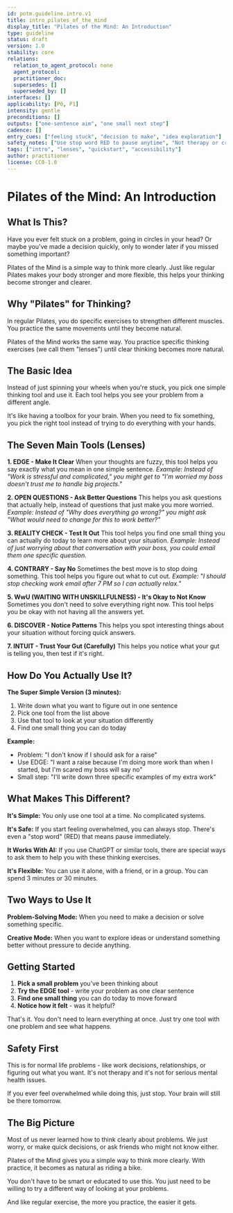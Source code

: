 ```yaml
---
id: potm.guideline.intro.v1
title: intro_pilates_of_the_mind
display_title: "Pilates of the Mind: An Introduction"
type: guideline
status: draft
version: 1.0
stability: core
relations:
  relation_to_agent_protocol: none
  agent_protocol:
  practitioner_doc:
  supersedes: []
  superseded_by: []
interfaces: []
applicability: [P0, P1]
intensity: gentle
preconditions: []
outputs: ["one-sentence aim", "one small next step"]
cadence: []
entry_cues: ["feeling stuck", "decision to make", "idea exploration"]
safety_notes: ["Use stop word RED to pause anytime", "Not therapy or crisis support"]
tags: ["intro", "lenses", "quickstart", "accessibility"]
author: practitioner
license: CC0-1.0
---
```

# Pilates of the Mind: An Introduction

## What Is This?

Have you ever felt stuck on a problem, going in circles in your head? Or maybe you've made a decision quickly, only to wonder later if you missed something important?

Pilates of the Mind is a simple way to think more clearly. Just like regular Pilates makes your body stronger and more flexible, this helps your thinking become stronger and clearer.

## Why "Pilates" for Thinking?

In regular Pilates, you do specific exercises to strengthen different muscles. You practice the same movements until they become natural.

Pilates of the Mind works the same way. You practice specific thinking exercises (we call them "lenses") until clear thinking becomes more natural.

## The Basic Idea

Instead of just spinning your wheels when you're stuck, you pick one simple thinking tool and use it. Each tool helps you see your problem from a different angle.

It's like having a toolbox for your brain. When you need to fix something, you pick the right tool instead of trying to do everything with your hands.

## The Seven Main Tools (Lenses)

**1. EDGE - Make It Clear**
When your thoughts are fuzzy, this tool helps you say exactly what you mean in one simple sentence.
*Example: Instead of "Work is stressful and complicated," you might get to "I'm worried my boss doesn't trust me to handle big projects."*

**2. OPEN QUESTIONS - Ask Better Questions**
This helps you ask questions that actually help, instead of questions that just make you more worried.
*Example: Instead of "Why does everything go wrong?" you might ask "What would need to change for this to work better?"*

**3. REALITY CHECK - Test It Out**
This tool helps you find one small thing you can actually do today to learn more about your situation.
*Example: Instead of just worrying about that conversation with your boss, you could email them one specific question.*

**4. CONTRARY - Say No**
Sometimes the best move is to stop doing something. This tool helps you figure out what to cut out.
*Example: "I should stop checking work email after 7 PM so I can actually relax."*

**5. WwU (WAITING WITH UNSKILLFULNESS) - It's Okay to Not Know**
Sometimes you don't need to solve everything right now. This tool helps you be okay with not having all the answers yet.

**6. DISCOVER - Notice Patterns**
This helps you spot interesting things about your situation without forcing quick answers.

**7. INTUIT - Trust Your Gut (Carefully)**
This helps you notice what your gut is telling you, then test if it's right.

## How Do You Actually Use It?

**The Super Simple Version (3 minutes):**
1. Write down what you want to figure out in one sentence
2. Pick one tool from the list above
3. Use that tool to look at your situation differently
4. Find one small thing you can do today

**Example:**
- Problem: "I don't know if I should ask for a raise"
- Use EDGE: "I want a raise because I'm doing more work than when I started, but I'm scared my boss will say no"
- Small step: "I'll write down three specific examples of my extra work"

## What Makes This Different?

**It's Simple:** You only use one tool at a time. No complicated systems.

**It's Safe:** If you start feeling overwhelmed, you can always stop. There's even a "stop word" (RED) that means pause immediately.

**It Works With AI:** If you use ChatGPT or similar tools, there are special ways to ask them to help you with these thinking exercises.

**It's Flexible:** You can use it alone, with a friend, or in a group. You can spend 3 minutes or 30 minutes.

## Two Ways to Use It

**Problem-Solving Mode:** When you need to make a decision or solve something specific.

**Creative Mode:** When you want to explore ideas or understand something better without pressure to decide anything.

## Getting Started

1. **Pick a small problem** you've been thinking about
2. **Try the EDGE tool** - write your problem as one clear sentence  
3. **Find one small thing** you can do today to move forward
4. **Notice how it felt** - was it helpful?

That's it. You don't need to learn everything at once. Just try one tool with one problem and see what happens.

## Safety First

This is for normal life problems - like work decisions, relationships, or figuring out what you want. It's not therapy and it's not for serious mental health issues.

If you ever feel overwhelmed while doing this, just stop. Your brain will still be there tomorrow.

## The Big Picture

Most of us never learned how to think clearly about problems. We just worry, or make quick decisions, or ask friends who might not know either.

Pilates of the Mind gives you a simple way to think more clearly. With practice, it becomes as natural as riding a bike.

You don't have to be smart or educated to use this. You just need to be willing to try a different way of looking at your problems.

And like regular exercise, the more you practice, the easier it gets.
